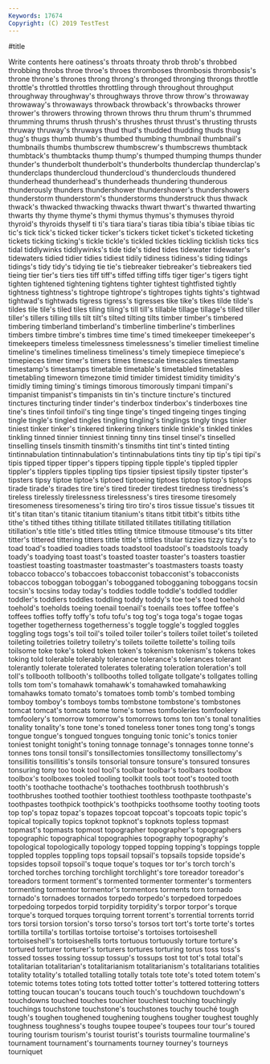 ```yaml
---
Keywords: 17674
Copyright: (C) 2019 TestTest
---
```


#title

Write contents here
oatiness's throats throaty throb throb's
throbbed throbbing throbs throe throe's throes thromboses thrombosis thrombosis's throne
throne's thrones throng throng's thronged thronging throngs throttle throttle's throttled
throttles throttling through throughout throughput throughway throughway's throughways throve throw
throw's throwaway throwaway's throwaways throwback throwback's throwbacks thrower thrower's throwers
throwing thrown throws thru thrum thrum's thrummed thrumming thrums thrush
thrush's thrushes thrust thrust's thrusting thrusts thruway thruway's thruways thud
thud's thudded thudding thuds thug thug's thugs thumb thumb's thumbed
thumbing thumbnail thumbnail's thumbnails thumbs thumbscrew thumbscrew's thumbscrews thumbtack thumbtack's
thumbtacks thump thump's thumped thumping thumps thunder thunder's thunderbolt thunderbolt's
thunderbolts thunderclap thunderclap's thunderclaps thundercloud thundercloud's thunderclouds thundered thunderhead thunderhead's
thunderheads thundering thunderous thunderously thunders thundershower thundershower's thundershowers thunderstorm thunderstorm's
thunderstorms thunderstruck thus thwack thwack's thwacked thwacking thwacks thwart thwart's
thwarted thwarting thwarts thy thyme thyme's thymi thymus thymus's thymuses
thyroid thyroid's thyroids thyself ti ti's tiara tiara's tiaras tibia
tibia's tibiae tibias tic tic's tick tick's ticked ticker ticker's
tickers ticket ticket's ticketed ticketing tickets ticking ticking's tickle tickle's
tickled tickles tickling ticklish ticks tics tidal tiddlywinks tiddlywinks's tide
tide's tided tides tidewater tidewater's tidewaters tidied tidier tidies tidiest
tidily tidiness tidiness's tiding tidings tidings's tidy tidy's tidying tie
tie's tiebreaker tiebreaker's tiebreakers tied tieing tier tier's tiers ties
tiff tiff's tiffed tiffing tiffs tiger tiger's tigers tight tighten
tightened tightening tightens tighter tightest tightfisted tightly tightness tightness's tightrope
tightrope's tightropes tights tights's tightwad tightwad's tightwads tigress tigress's tigresses
tike tike's tikes tilde tilde's tildes tile tile's tiled tiles
tiling tiling's till till's tillable tillage tillage's tilled tiller tiller's
tillers tilling tills tilt tilt's tilted tilting tilts timber timber's
timbered timbering timberland timberland's timberline timberline's timberlines timbers timbre timbre's
timbres time time's timed timekeeper timekeeper's timekeepers timeless timelessness timelessness's
timelier timeliest timeline timeline's timelines timeliness timeliness's timely timepiece timepiece's
timepieces timer timer's timers times timescale timescales timestamp timestamp's timestamps
timetable timetable's timetabled timetables timetabling timeworn timezone timid timider timidest
timidity timidity's timidly timing timing's timings timorous timorously timpani timpani's
timpanist timpanist's timpanists tin tin's tincture tincture's tinctured tinctures tincturing
tinder tinder's tinderbox tinderbox's tinderboxes tine tine's tines tinfoil tinfoil's
ting tinge tinge's tinged tingeing tinges tinging tingle tingle's tingled
tingles tingling tingling's tinglings tingly tings tinier tiniest tinker tinker's
tinkered tinkering tinkers tinkle tinkle's tinkled tinkles tinkling tinned tinnier
tinniest tinning tinny tins tinsel tinsel's tinselled tinselling tinsels tinsmith
tinsmith's tinsmiths tint tint's tinted tinting tintinnabulation tintinnabulation's tintinnabulations tints
tiny tip tip's tipi tipi's tipis tipped tipper tipper's tippers
tipping tipple tipple's tippled tippler tippler's tipplers tipples tippling tips
tipsier tipsiest tipsily tipster tipster's tipsters tipsy tiptoe tiptoe's tiptoed
tiptoeing tiptoes tiptop tiptop's tiptops tirade tirade's tirades tire tire's
tired tireder tiredest tiredness tiredness's tireless tirelessly tirelessness tirelessness's tires
tiresome tiresomely tiresomeness tiresomeness's tiring tiro tiro's tiros tissue tissue's
tissues tit tit's titan titan's titanic titanium titanium's titans titbit
titbit's titbits tithe tithe's tithed tithes tithing titillate titillated titillates
titillating titillation titillation's title title's titled titles titling titmice titmouse
titmouse's tits titter titter's tittered tittering titters tittle tittle's tittles
titular tizzies tizzy tizzy's to toad toad's toadied toadies toads
toadstool toadstool's toadstools toady toady's toadying toast toast's toasted toaster
toaster's toasters toastier toastiest toasting toastmaster toastmaster's toastmasters toasts toasty
tobacco tobacco's tobaccoes tobacconist tobacconist's tobacconists tobaccos toboggan toboggan's tobogganed
tobogganing toboggans tocsin tocsin's tocsins today today's toddies toddle toddle's
toddled toddler toddler's toddlers toddles toddling toddy toddy's toe toe's
toed toehold toehold's toeholds toeing toenail toenail's toenails toes toffee
toffee's toffees toffies toffy toffy's tofu tofu's tog tog's toga
toga's togae togas together togetherness togetherness's toggle toggle's toggled toggles
toggling togs togs's toil toil's toiled toiler toiler's toilers toilet
toilet's toileted toileting toiletries toiletry toiletry's toilets toilette toilette's toiling
toils toilsome toke toke's toked token token's tokenism tokenism's tokens
tokes toking told tolerable tolerably tolerance tolerance's tolerances tolerant tolerantly
tolerate tolerated tolerates tolerating toleration toleration's toll toll's tollbooth tollbooth's
tollbooths tolled tollgate tollgate's tollgates tolling tolls tom tom's tomahawk
tomahawk's tomahawked tomahawking tomahawks tomato tomato's tomatoes tomb tomb's tombed
tombing tomboy tomboy's tomboys tombs tombstone tombstone's tombstones tomcat tomcat's
tomcats tome tome's tomes tomfooleries tomfoolery tomfoolery's tomorrow tomorrow's tomorrows
toms ton ton's tonal tonalities tonality tonality's tone tone's toned
toneless toner tones tong tong's tongs tongue tongue's tongued tongues
tonguing tonic tonic's tonics tonier toniest tonight tonight's toning tonnage
tonnage's tonnages tonne tonne's tonnes tons tonsil tonsil's tonsillectomies tonsillectomy
tonsillectomy's tonsillitis tonsillitis's tonsils tonsorial tonsure tonsure's tonsured tonsures tonsuring
tony too took tool tool's toolbar toolbar's toolbars toolbox toolbox's
toolboxes tooled tooling toolkit tools toot toot's tooted tooth tooth's
toothache toothache's toothaches toothbrush toothbrush's toothbrushes toothed toothier toothiest toothless
toothpaste toothpaste's toothpastes toothpick toothpick's toothpicks toothsome toothy tooting toots
top top's topaz topaz's topazes topcoat topcoat's topcoats topic topic's
topical topically topics topknot topknot's topknots topless topmast topmast's topmasts
topmost topographer topographer's topographers topographic topographical topographies topography topography's topological
topologically topology topped topping topping's toppings topple toppled topples toppling
tops topsail topsail's topsails topside topside's topsides topsoil topsoil's toque
toque's toques tor tor's torch torch's torched torches torching torchlight
torchlight's tore toreador toreador's toreadors torment torment's tormented tormenter tormenter's
tormenters tormenting tormentor tormentor's tormentors torments torn tornado tornado's tornadoes
tornados torpedo torpedo's torpedoed torpedoes torpedoing torpedos torpid torpidity torpidity's
torpor torpor's torque torque's torqued torques torquing torrent torrent's torrential
torrents torrid tors torsi torsion torsion's torso torso's torsos tort
tort's torte torte's tortes tortilla tortilla's tortillas tortoise tortoise's tortoises
tortoiseshell tortoiseshell's tortoiseshells torts tortuous tortuously torture torture's tortured torturer
torturer's torturers tortures torturing torus toss toss's tossed tosses tossing
tossup tossup's tossups tost tot tot's total total's totalitarian totalitarian's
totalitarianism totalitarianism's totalitarians totalities totality totality's totalled totalling totally totals
tote tote's toted totem totem's totemic totems totes toting tots
totted totter totter's tottered tottering totters totting toucan toucan's toucans
touch touch's touchdown touchdown's touchdowns touched touches touchier touchiest touching
touchingly touchings touchstone touchstone's touchstones touchy touché tough tough's toughen
toughened toughening toughens tougher toughest toughly toughness toughness's toughs toupee
toupee's toupees tour tour's toured touring tourism tourism's tourist tourist's
tourists tourmaline tourmaline's tournament tournament's tournaments tourney tourney's tourneys tourniquet
